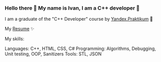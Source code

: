 ### Hello there 👋 My name is Ivan, I am a C++ developer 🔭
I am a graduate of the "C++ Developer" course by <a href="https://practicum.yandex.ru/">Yandex.Praktikum</a> 🌱

My <a href="https://astana.hh.kz/applicant/resumes/view?resume=e010fc4dff0b76c3090039ed1f774b6b626177">Resume</a> ✨

My skills:

Languages: C++, HTML, CSS, C#
Programming: Algorithms, Debugging, Unit testing, OOP, Sanitizers
Tools: STL, JSON

<!--
**JoanOFDark/JoanOFDark** is a ✨ _special_ ✨ repository because its `README.md` (this file) appears on your GitHub profile.

Here are some ideas to get you started:

- 🔭 I’m currently working on ...
- 🌱 I’m currently learning ...
- 👯 I’m looking to collaborate on ...
- 🤔 I’m looking for help with ...
- 💬 Ask me about ...
- 📫 How to reach me: ...
- 😄 Pronouns: ...
- ⚡ Fun fact: ...
-->
